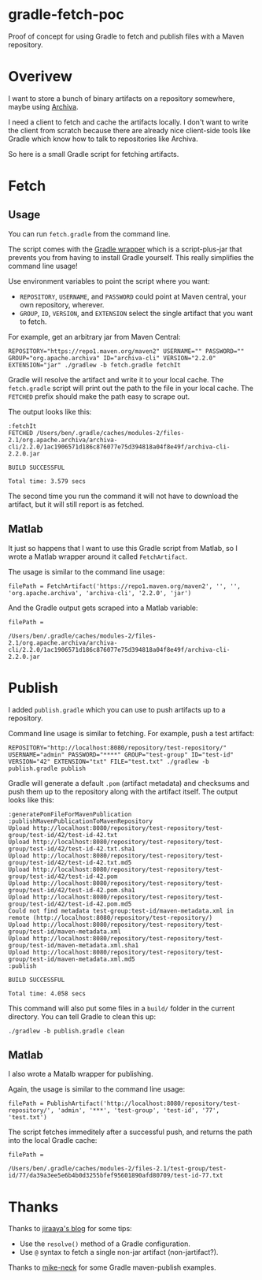 # gradle-fetch-poc
Proof of concept for using Gradle to fetch and publish files with a Maven repository.

# Overivew
I want to store a bunch of binary artifacts on a repository somewhere, maybe using [Archiva](https://archiva.apache.org/docs/1.3.6/quick-start.html).

I need a client to fetch and cache the artifacts locally.  I don't want to write the client from scratch because there are already nice client-side tools like Gradle which know how to talk to repositories like Archiva.

So here is a small Gradle script for fetching artifacts.

# Fetch

## Usage
You can run `fetch.gradle` from the command line.

The script comes with the [Gradle wrapper](https://docs.gradle.org/current/userguide/gradle_wrapper.html) which is a script-plus-jar that prevents you from having to install Gradle yourself.  This really simplifies the command line usage!

Use environment variables to point the script where you want:
  * `REPOSITORY`, `USERNAME`, and `PASSWORD` could point at Maven central, your own repository, wherever.
  * `GROUP`, `ID`, `VERSION`, and `EXTENSION` select the single artifact that you want to fetch.

For example, get an arbitrary jar from Maven Central:
```
REPOSITORY="https://repo1.maven.org/maven2" USERNAME="" PASSWORD="" GROUP="org.apache.archiva" ID="archiva-cli" VERSION="2.2.0" EXTENSION="jar" ./gradlew -b fetch.gradle fetchIt
```

Gradle will resolve the artifact and write it to your local cache.  The `fetch.gradle` script will print out the path to the file in your local cache.  The `FETCHED` prefix should make the path easy to scrape out.

The output looks like this:
```
:fetchIt
FETCHED /Users/ben/.gradle/caches/modules-2/files-2.1/org.apache.archiva/archiva-cli/2.2.0/1ac1906571d186c876077e75d394818a04f8e49f/archiva-cli-2.2.0.jar

BUILD SUCCESSFUL

Total time: 3.579 secs
```

The second time you run the command it will not have to download the artifact, but it will still report is as fetched.

## Matlab
It just so happens that I want to use this Gradle script from Matlab, so I wrote a Matlab wrapper around it called `FetchArtifact`.

The usage is similar to the command line usage:
```
filePath = FetchArtifact('https://repo1.maven.org/maven2', '', '', 'org.apache.archiva', 'archiva-cli', '2.2.0', 'jar')
```

And the Gradle output gets scraped into a Matlab variable:
```
filePath =

/Users/ben/.gradle/caches/modules-2/files-2.1/org.apache.archiva/archiva-cli/2.2.0/1ac1906571d186c876077e75d394818a04f8e49f/archiva-cli-2.2.0.jar
```

# Publish
I added `publish.gradle` which you can use to push artifacts up to a repository.

Command line usage is similar to fetching.  For example, push a test artifact:
```
REPOSITORY="http://localhost:8080/repository/test-repository/" USERNAME="admin" PASSWORD="****" GROUP="test-group" ID="test-id" VERSION="42" EXTENSION="txt" FILE="test.txt" ./gradlew -b publish.gradle publish
```

Gradle will generate a default `.pom` (artifact metadata) and checksums and push them up to the repository along with the artifact itself.  The output looks like this:
```
:generatePomFileForMavenPublication
:publishMavenPublicationToMavenRepository
Upload http://localhost:8080/repository/test-repository/test-group/test-id/42/test-id-42.txt
Upload http://localhost:8080/repository/test-repository/test-group/test-id/42/test-id-42.txt.sha1
Upload http://localhost:8080/repository/test-repository/test-group/test-id/42/test-id-42.txt.md5
Upload http://localhost:8080/repository/test-repository/test-group/test-id/42/test-id-42.pom
Upload http://localhost:8080/repository/test-repository/test-group/test-id/42/test-id-42.pom.sha1
Upload http://localhost:8080/repository/test-repository/test-group/test-id/42/test-id-42.pom.md5
Could not find metadata test-group:test-id/maven-metadata.xml in remote (http://localhost:8080/repository/test-repository/)
Upload http://localhost:8080/repository/test-repository/test-group/test-id/maven-metadata.xml
Upload http://localhost:8080/repository/test-repository/test-group/test-id/maven-metadata.xml.sha1
Upload http://localhost:8080/repository/test-repository/test-group/test-id/maven-metadata.xml.md5
:publish

BUILD SUCCESSFUL

Total time: 4.058 secs
```

This command will also put some files in a `build/` folder in the current directory.  You can tell Gradle to clean this up:
```
./gradlew -b publish.gradle clean
```

## Matlab
I also wrote a Matalb wrapper for publishing.

Again, the usage is similar to the command line usage:
```
filePath = PublishArtifact('http://localhost:8080/repository/test-repository/', 'admin', '***', 'test-group', 'test-id', '77', 'test.txt')
```

The script fetches immeditely after a successful push, and returns the path into the local Gradle cache:
```
filePath =

/Users/ben/.gradle/caches/modules-2/files-2.1/test-group/test-id/77/da39a3ee5e6b4b0d3255bfef95601890afd80709/test-id-77.txt
```

# Thanks
Thanks to [jiraaya's blog](https://jiraaya.wordpress.com/2014/06/05/download-non-jar-dependency-in-gradle/) for some tips:
  * Use the `resolve()` method of a Gradle configuration.
  * Use `@` syntax to fetch a single non-jar artifact (non-jartifact?).

Thanks to [mike-neck](http://mike-neck.github.io/blog/2013/06/21/how-to-publish-artifacts-with-gradle-maven-publish-plugin-version-1-dot-6/) for some Gradle maven-publish examples.
